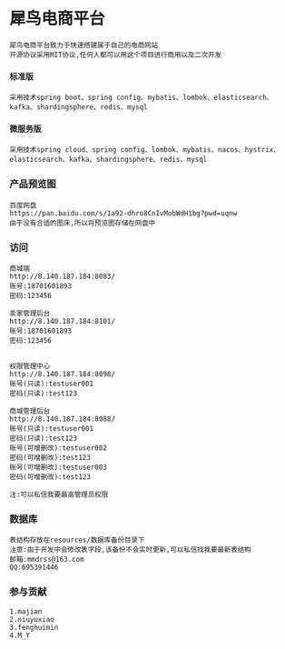 # 犀鸟电商平台

    犀鸟电商平台致力于快速搭建属于自己的电商网站
    开源协议采用MIT协议,任何人都可以用这个项目进行商用以及二次开发

#### 标准版
    采用技术spring boot、spring config、mybatis、lombok、elasticsearch、kafka、shardingsphere、redis、mysql

#### 微服务版
    采用技术spring cloud、spring config、lombok、mybatis、nacos、hystrix、elasticsearch、kafka、shardingsphere、redis、mysql

### 产品预览图
   
    百度网盘
    https://pan.baidu.com/s/1a92-dhro8CnIvMobWdH1bg?pwd=uqnw
    由于没有合适的图床,所以将预览图存储在网盘中


### 访问

    商城端
    http://8.140.187.184:8083/ 
    账号:18701601893
    密码:123456
    
    卖家管理后台
    http://8.140.187.184:8101/ 
    账号:18701601893
    密码:123456
    

    权限管理中心 
    http://8.140.187.184:8098/
    账号(只读):testuser001
    密码(只读):test123

    商城管理后台
    http://8.140.187.184:8088/
    账号(只读):testuser001
    密码(只读):test123
    账号(可增删改):testuser002
    密码(可增删改):test123
    账号(可增删改):testuser003
    密码(可增删改):test123
    
    注:可以私信我要最高管理员权限

### 数据库
    表结构存放在resources/数据库备份目录下
    注意:由于开发中会修改表字段,该备份不会实时更新,可以私信找我要最新表结构
    邮箱:mmdrss@163.com
    QQ:695391446


### 参与贡献
    
    1.majian
    2.niuyuxiao
    3.fenghuimin
    4.M_Y